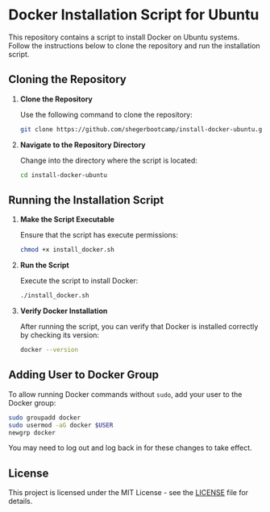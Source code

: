 # Docker Installation Script for Ubuntu

This repository contains a script to install Docker on Ubuntu systems. Follow the instructions below to clone the repository and run the installation script.

## Cloning the Repository

1. **Clone the Repository**

   Use the following command to clone the repository:

   ```bash
   git clone https://github.com/shegerbootcamp/install-docker-ubuntu.git
   ```

2. **Navigate to the Repository Directory**

   Change into the directory where the script is located:

   ```bash
   cd install-docker-ubuntu
   ```

## Running the Installation Script

1. **Make the Script Executable**

   Ensure that the script has execute permissions:

   ```bash
   chmod +x install_docker.sh
   ```

2. **Run the Script**

   Execute the script to install Docker:

   ```bash
   ./install_docker.sh
   ```

3. **Verify Docker Installation**

   After running the script, you can verify that Docker is installed correctly by checking its version:

   ```bash
   docker --version
   ```

## Adding User to Docker Group

To allow running Docker commands without `sudo`, add your user to the Docker group:

```bash
sudo groupadd docker
sudo usermod -aG docker $USER
newgrp docker
```

You may need to log out and log back in for these changes to take effect.

## License

This project is licensed under the MIT License - see the [LICENSE](LICENSE) file for details.
